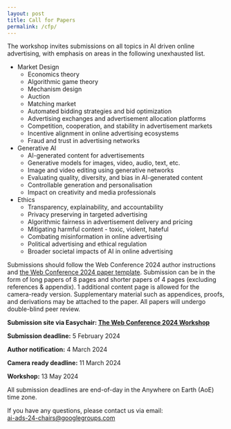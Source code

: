 ```yaml
---
layout: post
title: Call for Papers
permalink: /cfp/
---
```


<!-- The Workshop will be held in person on Monday, 13 May 2024, in Singapore, as a part of the [The Web Conference 2024](https://www2024.thewebconf.org/). -->

<!-- and for **the camera ready submission**, which has the correct notice at the first page of your paper. Please use the option `\usepackage[final]{xx}` in your main text file. Please **upload your camera ready version via making a revision at OpenReview**.  -->

The workshop invites submissions on all topics in AI driven online advertising, with emphasis on areas in the following unexhausted list. 

- Market Design
    - Economics theory
    - Algorithmic game theory
    - Mechanism design
    - Auction
    - Matching market
    - Automated bidding strategies and bid optimization
    - Advertising exchanges and advertisement allocation platforms
    - Competition, cooperation, and stability in advertisement markets
    - Incentive alignment in online advertising ecosystems
    - Fraud and trust in advertising networks
- Generative AI
    - AI-generated content for advertisements
    - Generative models for images, video, audio, text, etc.
    - Image and video editing using generative networks
    - Evaluating quality, diversity, and bias in AI-generated content
    - Controllable generation and personalisation
    - Impact on creativity and media professionals
- Ethics
    - Transparency, explainability, and accountability
    - Privacy preserving in targeted advertising
    - Algorithmic fairness in advertisement delivery and pricing
    - Mitigating harmful content - toxic, violent, hateful
    - Combating misinformation in online advertising
    - Political advertising and ethical regulation
    - Broader societal impacts of AI in online advertising



Submissions should follow the Web Conference 2024 author instructions and [the Web Conference 2024 paper template](https://www.acm.org/publications/proceedings-template). 
Submission can be in the form of long papers of 8 pages and shorter papers of 4 pages (excluding references & appendix). 1 additional content page is allowed for the camera-ready version. Supplementary material such as appendices, proofs, and derivations may be attached to the paper. All papers will undergo double-blind peer review. 
<!-- ~~8~~ 9 pages (excluding references and supplementary materials).  -->
<!--**6 presented by oral talks.** -->
<!--**We will select xx papers for short spotlight presentations and 2 papers for the outstanding paper.**-->
<!-- by [contacting the workshop committee](mailto:xx@xx.com). -->
<!-- We sincerely appreciate the sponsorship from xx on our workshop. -->

**Submission site via Easychair: [The Web Conference 2024 Workshop](https://easychair.org/my/conference?conf=thewebconf2024_workshops)** <br>

**Submission deadline:** 5 February 2024 <br>

**Author notification:** 4 March 2024

**Camera ready deadline:** 11 March 2024

**Workshop:** 13 May 2024<br>

All submission deadlines are end-of-day in the Anywhere on Earth (AoE) time zone.

If you have any questions, please contact us via email:<br>
[ai-ads-24-chairs@googlegroups.com](mailto:ai-ads-24-chairs@googlegroups.com)

<!-- ### Sponsorship
*WWW 2024 xx Workshop is generously sponsored by xx.*
<img src="https://github.com/xx/xx.github.io/blob/master/images/xx.png?raw=true" alt="xx sponsorship" width="250" height="85"> -->
